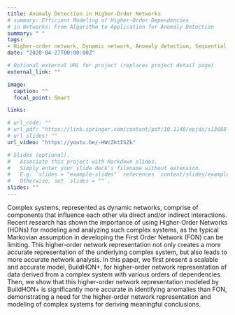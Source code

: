 ```yaml
---
title: Anomaly Detection in Higher-Order Networks
# summary: Efficient Modeling of Higher-Order Dependencies
# in Networks: From Algorithm to Application for Anomaly Detection
summary: " "
tags:
- Higher-order network, Dynamic network, Anomaly detection, Sequential data
date: "2020-04-27T00:00:00Z"

# Optional external URL for project (replaces project detail page).
external_link: ""

image:
  caption: ""
  focal_point: Smart

links:

# url_code: ""
# url_pdf: "https://link.springer.com/content/pdf/10.1140/epjds/s13688-020-00233-y.pdf"
# url_slides: ""
url_video: "https://youtu.be/-HWcZktISZk"

# Slides (optional).
#   Associate this project with Markdown slides.
#   Simply enter your slide deck's filename without extension.
#   E.g. `slides = "example-slides"` references `content/slides/example-slides.md`.
#   Otherwise, set `slides = ""`.
slides: ""
---
```



Complex systems, represented as dynamic networks, comprise of components that influence each other via direct and/or indirect interactions. Recent research has shown the importance of using Higher-Order Networks (HONs) for modeling and analyzing such complex systems, as the typical Markovian assumption in developing the First Order Network (FON) can be limiting. This higher-order network representation not only creates a more accurate representation of the underlying complex system, but also leads to more accurate network analysis. In this paper, we first present a scalable and accurate model, BuildHON+, for higher-order network representation of data derived from a complex system with various orders of dependencies. Then, we show that this higher-order network representation modeled by BuildHON+ is significantly more accurate in identifying anomalies than FON, demonstrating a need for the higher-order network representation and modeling of complex systems for deriving meaningful conclusions.